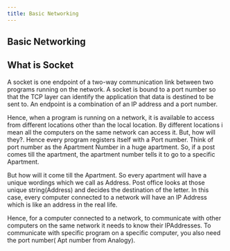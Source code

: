 ```yaml
---
title: Basic Networking
---
```

## Basic Networking


## What is Socket
A socket is one endpoint of a two-way communication link between two programs running on the network. A socket is bound to a port number so that the TCP layer can identify the application that data is destined to be sent to. An endpoint is a combination of an IP address and a port number.

Hence, when a program is running on a network, it is available to access from different locations other than the local location. By different locations i mean all the computers on the same network can access it. But, how will they?. Hence every program registers itself with a Port number. Think of port number as the Apartment Number in a huge apartment. So, if a post comes till the apartment, the apartment number tells it to go to a specific Apartment.

But how will it come till the Apartment. So every apartment will have a unique wordings which we call as Address. Post office looks at those unique string(Address) and decides the destination of the letter. In this case, every computer connected to a network will have an IP Address which is like an address in the real life.

Hence, for a computer connected to a network, to communicate with other computers on the same network it needs to know their IPAddresses. To communicate with specific program on a specific computer, you also need the port number( Apt number from Analogy).



